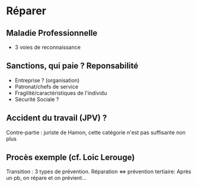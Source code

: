 # Réparer


## Maladie Professionnelle
- 3 voies de reconnaissance 

## Sanctions, qui paie ? Reponsabilité 
- Entreprise ? (organisation) 
- Patronat/chefs de service 
- Fragilité/caractéristiques de l'individu
- Sécurité Sociale ? 

## Accident du travail (JPV) ?
Contre-partie : juriste de Hamon, cette catégorie n'est pas suffisante non plus 

## Procès exemple (cf. Loic Lerouge) 

Transition : 3 types de prévention. Réparation <=> prévention tertiaire: Après un pb, on répare et on prévient... 
